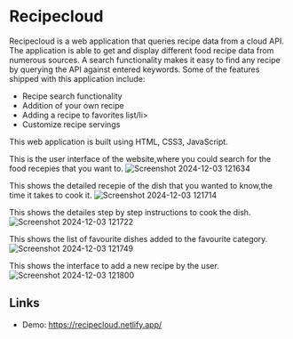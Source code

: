 <h1>Recipecloud</h1>

Recipecloud is a web application that queries recipe data from a cloud API. The application is able to get and display different food recipe data from numerous sources. A search functionality makes it easy to find any recipe by querying the API against entered keywords. Some of the features shipped with this application include:

<ul>
  <li>Recipe search functionality</li>
  <li>Addition of your own recipe</li>
  <li>Adding a recipe to favorites list/li>
  <li>Customize recipe servings</li>
</ul>

This web application is built using HTML, CSS3, JavaScript.

This is the user interface of the website,where you could search for the food recepies that you want to.
![Screenshot 2024-12-03 121634](https://github.com/user-attachments/assets/7244f564-9285-4b78-81a8-47f6fb0e2ff0)

This shows the detailed recepie of the dish that you wanted to know,the time it takes to cook it.
![Screenshot 2024-12-03 121714](https://github.com/user-attachments/assets/fddd833d-ff2d-4420-b431-c50bb1ae795e)

This shows the detailes step by step instructions to cook the dish.
![Screenshot 2024-12-03 121722](https://github.com/user-attachments/assets/bed17846-a74a-4a35-8664-5db2dae8d440)

This shows the list of favourite dishes added to the favourite category.
![Screenshot 2024-12-03 121749](https://github.com/user-attachments/assets/a879168c-5936-46d6-a5d4-a3bd1dc84861)

This shows the interface to add a new recipe by the user.
![Screenshot 2024-12-03 121800](https://github.com/user-attachments/assets/d020b39a-fc5a-48bc-9a97-68bc7379127d)







<h2>Links</h2>

<ul>
  <li>Demo: <a href="https://recipecloud.netlify.app/" target="_blank">https://recipecloud.netlify.app/</a></li>
</ul>
